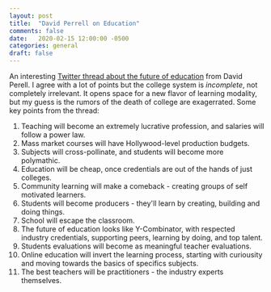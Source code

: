 ```yaml
---
layout: post
title:  "David Perrell on Education"
comments: false
date:   2020-02-15 12:00:00 -0500
categories: general
draft: false
---
```


An interesting [Twitter thread about the future of education](https://twitter.com/david_perell/status/1228880531020013569) from David Perell. I agree with a lot of points but the college system is _incomplete_, not completely irrelevant. It opens space for a new flavor of learning modality, but my guess is the rumors of the death of college are exagerrated. Some key points from the thread:

1. Teaching will become an extremely lucrative profession, and salaries will follow a power law.
2. Mass market courses will have Hollywood-level production budgets.
3. Subjects will cross-pollinate, and students will become more polymathic.
4. Education will be cheap, once credentials are out of the hands of just colleges. 
5. Community learning will make a comeback - creating groups of self motivated learners.
6. Students will become producers - they'll learn by creating, building and doing things. 
7. School will escape the classroom.
8. The future of education looks like Y-Combinator, with respected industry credentials, supporting peers, learning by doing, and top talent.
9. Students evaluations will become as meaningful teacher evaluations. 
10. Online education will invert the learning process, starting with curiousity and moving towards the basics of specifics subjects. 
11. The best teachers will be practitioners - the industry experts themselves.


